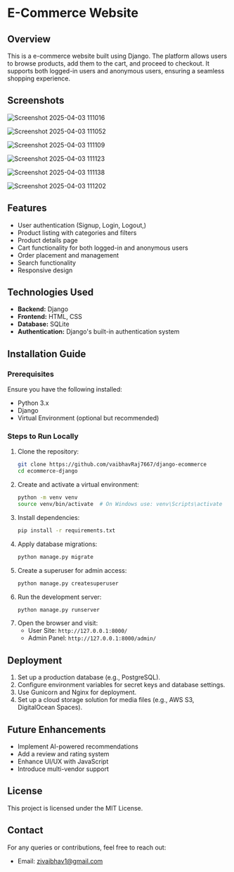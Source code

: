 # E-Commerce Website

## Overview
This is a e-commerce website built using Django. The platform allows users to browse products, add them to the cart, and proceed to checkout. It supports both logged-in users and anonymous users, ensuring a seamless shopping experience.

## Screenshots
![Screenshot 2025-04-03 111016](https://github.com/user-attachments/assets/70339fd4-d81a-403b-90c6-98a6a22b1ca7)

![Screenshot 2025-04-03 111052](https://github.com/user-attachments/assets/718fafae-1520-47ea-ae02-07c39547c16e)

![Screenshot 2025-04-03 111109](https://github.com/user-attachments/assets/b5f2422e-cab1-42da-9aae-89b021e3e114)

![Screenshot 2025-04-03 111123](https://github.com/user-attachments/assets/92555000-6667-4178-8a11-3c8358887e16)

![Screenshot 2025-04-03 111138](https://github.com/user-attachments/assets/e241294c-ab51-4e51-99c6-6fbfbbd32e1b)

![Screenshot 2025-04-03 111202](https://github.com/user-attachments/assets/0b24c67f-011d-4212-b9d2-7ecbc88d4cc9)



## Features
- User authentication (Signup, Login, Logout,)
- Product listing with categories and filters
- Product details page
- Cart functionality for both logged-in and anonymous users
- Order placement and management
- Search functionality
- Responsive design

## Technologies Used
- **Backend:** Django
- **Frontend:** HTML, CSS
- **Database:** SQLite 
- **Authentication:** Django's built-in authentication system

## Installation Guide
### Prerequisites
Ensure you have the following installed:
- Python 3.x
- Django
- Virtual Environment (optional but recommended)

### Steps to Run Locally
1. Clone the repository:
   ```bash
   git clone https://github.com/vaibhavRaj7667/django-ecommerce
   cd ecommerce-django
   ```
2. Create and activate a virtual environment:
   ```bash
   python -m venv venv
   source venv/bin/activate  # On Windows use: venv\Scripts\activate
   ```
3. Install dependencies:
   ```bash
   pip install -r requirements.txt
   ```
4. Apply database migrations:
   ```bash
   python manage.py migrate
   ```
5. Create a superuser for admin access:
   ```bash
   python manage.py createsuperuser
   ```
6. Run the development server:
   ```bash
   python manage.py runserver
   ```
7. Open the browser and visit:
   - User Site: `http://127.0.0.1:8000/`
   - Admin Panel: `http://127.0.0.1:8000/admin/`

## Deployment
1. Set up a production database (e.g., PostgreSQL).
2. Configure environment variables for secret keys and database settings.
3. Use Gunicorn and Nginx for deployment.
4. Set up a cloud storage solution for media files (e.g., AWS S3, DigitalOcean Spaces).

## Future Enhancements
- Implement AI-powered recommendations
- Add a review and rating system
- Enhance UI/UX with JavaScript
- Introduce multi-vendor support

## License
This project is licensed under the MIT License.

## Contact
For any queries or contributions, feel free to reach out:
- Email: zivaibhav1@gmail.com


